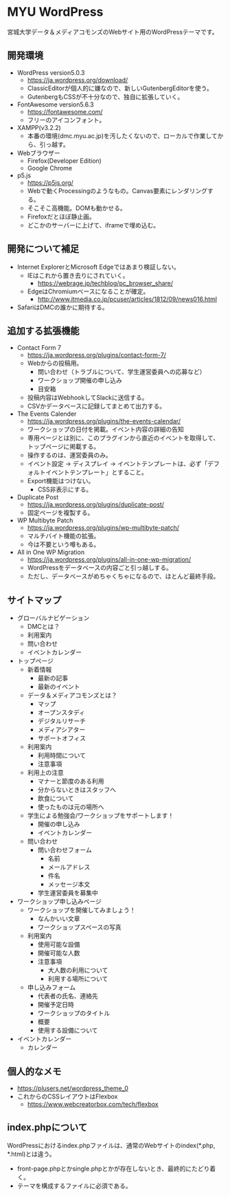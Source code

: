 # MYU WordPress
宮城大学データ＆メディアコモンズのWebサイト用のWordPressテーマです。

## 開発環境
- WordPress version5.0.3
  - https://ja.wordpress.org/download/
  - ClassicEditorが個人的に嫌なので、新しいGutenbergEditorを使う。
  - GutenbergもCSSが不十分なので、独自に拡張していく。
- FontAwesome version5.6.3
  - https://fontawesome.com/
  - フリーのアイコンフォント。
- XAMPP(v3.2.2)
  - 本番の環境(dmc.myu.ac.jp)を汚したくないので、ローカルで作業してから、引っ越す。
- Webブラウザー
  - Firefox(Developer Edition)
  - Google Chrome
- p5.js
  - https://p5js.org/
  - Webで動くProcessingのようなもの。Canvas要素にレンダリングする。
  - そこそこ高機能。DOMも動かせる。
  - Firefoxだとほぼ静止画。
  - どこかのサーバーに上げて、iframeで埋め込む。

## 開発について補足
- Internet ExplorerとMicrosoft Edgeではあまり検証しない。
  - IEはこれから置き去りにされていく。
    - https://webrage.jp/techblog/pc_browser_share/
  - EdgeはChromiumベースになることが確定。
    - http://www.itmedia.co.jp/pcuser/articles/1812/09/news016.html
- SafariはDMCの誰かに期待する。

## 追加する拡張機能
- Contact Form 7
  - https://ja.wordpress.org/plugins/contact-form-7/
  - Webからの投稿用。
    - 問い合わせ（トラブルについて、学生運営委員への応募など）
    - ワークショップ開催の申し込み
    - 目安箱
  - 投稿内容はWebhookしてSlackに送信する。
  - CSVかデータベースに記録してまとめて出力する。
- The Events Calender
  - https://ja.wordpress.org/plugins/the-events-calendar/
  - ワークショップの日付を掲載。イベント内容の詳細の告知
  - 専用ページとは別に、このプラグインから直近のイベントを取得して、トップページに掲載する。
  - 操作するのは、運営委員のみ。
  - イベント設定 -> ディスプレイ -> イベントテンプレートは、必ず「デフォルトイベントテンプレート」とすること。
  - Export機能はつけない。
    - CSS非表示にする。
- Duplicate Post
  - https://ja.wordpress.org/plugins/duplicate-post/
  - 固定ページを複製する。
- WP Multibyte Patch
  - https://ja.wordpress.org/plugins/wp-multibyte-patch/
  - マルチバイト機能の拡張。
  - 今は不要という噂もある。
- All in One WP Migration
  - https://ja.wordpress.org/plugins/all-in-one-wp-migration/
  - WordPressをデータベースの内容ごと引っ越しする。
  - ただし、データベースがめちゃくちゃになるので、ほとんど最終手段。

## サイトマップ
- グローバルナビゲーション
  - DMCとは？
  - 利用案内
  - 問い合わせ
  - イベントカレンダー
- トップページ
  - 新着情報
    - 最新の記事
    - 最新のイベント
  - データ＆メディアコモンズとは？
    - マップ
    - オープンスタディ
    - デジタルリサーチ
    - メディアシアター
    - サポートオフィス
  - 利用案内
    - 利用時間について
    - 注意事項
  - 利用上の注意
    - マナーと節度のある利用
    - 分からないときはスタッフへ
    - 飲食について
    - 使ったものは元の場所へ
  - 学生による勉強会/ワークショップをサポートします！
    - 開催の申し込み
    - イベントカレンダー
  - 問い合わせ
    - 問い合わせフォーム
      - 名前
      - メールアドレス
      - 件名
      - メッセージ本文
    - 学生運営委員を募集中
- ワークショップ申し込みページ
  - ワークショップを開催してみましょう！
    - なんかいい文章
    - ワークショップスペースの写真
  - 利用案内
    - 使用可能な設備
    - 開催可能な人数
    - 注意事項
      - 大人数の利用について
      - 利用する場所について
  - 申し込みフォーム
    - 代表者の氏名、連絡先
    - 開催予定日時
    - ワークショップのタイトル
    - 概要
    - 使用する設備について
- イベントカレンダー
  - カレンダー

## 個人的なメモ
- https://plusers.net/wordpress_theme_0
- これからのCSSレイアウトはFlexbox
  - https://www.webcreatorbox.com/tech/flexbox

## index.phpについて
WordPressにおけるindex.phpファイルは、通常のWebサイトのindex(*.php, *.html)とは違う。

- front-page.phpとかsingle.phpとかが存在しないとき、最終的にたどり着く。
- テーマを構成するファイルに必須である。